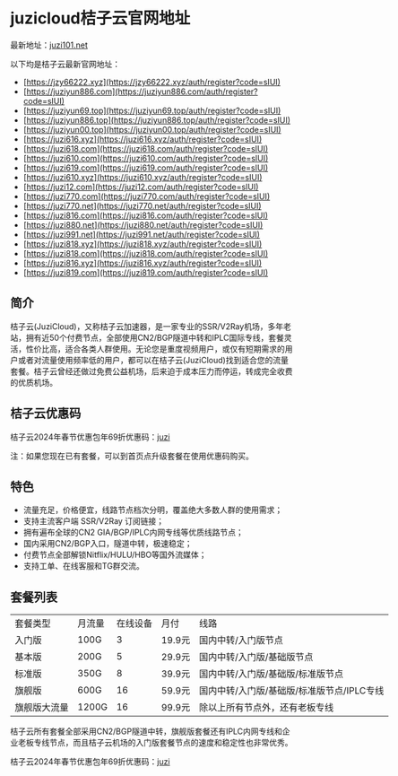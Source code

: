 # juzicloud桔子云官网地址

最新地址：[juzi101.net](https://juzihuakai.com/out/juzi)

以下均是桔子云最新官网地址：

*   [https://jzy66222.xyz](https://jzy66222.xyz/auth/register?code=sIUI)
*   [https://juziyun886.com](https://juziyun886.com/auth/register?code=sIUI)
*   [https://juziyun69.top](https://juziyun69.top/auth/register?code=sIUI)
*   [https://juziyun886.top](https://juziyun886.top/auth/register?code=sIUI)
*   [https://juziyun00.top](https://juziyun00.top/auth/register?code=sIUI)
*   [https://juzi616.xyz](https://juzi616.xyz/auth/register?code=sIUI)
*   [https://juzi618.com](https://juzi618.com/auth/register?code=sIUI)
*   [https://juzi610.com](https://juzi610.com/auth/register?code=sIUI)
*   [https://juzi619.com](https://juzi619.com/auth/register?code=sIUI)
*   [https://juzi610.xyz](https://juzi610.xyz/auth/register?code=sIUI)
*   [https://juzi12.com](https://juzi12.com/auth/register?code=sIUI)
*   [https://juzi770.com](https://juzi770.com/auth/register?code=sIUI)
*   [https://juzi770.net](https://juzi770.net/auth/register?code=sIUI)
*   [https://juzi816.com](https://juzi816.com/auth/register?code=sIUI)
*   [https://juzi880.net](https://juzi880.net/auth/register?code=sIUI)
*   [https://juzi991.net](https://juzi991.net/auth/register?code=sIUI)
*   [https://juzi818.xyz](https://juzi818.xyz/auth/register?code=sIUI)
*   [https://juzi818.com](https://juzi818.com/auth/register?code=sIUI)
*   [https://juzi816.xyz](https://juzi816.xyz/auth/register?code=sIUI)
*   [https://juzi819.com](https://juzi819.com/auth/register?code=sIUI)

## 简介

桔子云(JuziCloud)，又称桔子云加速器，是一家专业的SSR/V2Ray机场，多年老站，拥有近50个付费节点，全部使用CN2/BGP隧道中转和IPLC国际专线，套餐灵活，性价比高，适合各类人群使用。无论您是重度视频用户，或仅有短期需求的用户或者对流量使用频率低的用户，都可以在桔子云(JuziCloud)找到适合您的流量套餐。桔子云曾经还做过免费公益机场，后来迫于成本压力而停运，转成完全收费的优质机场。

## 桔子云优惠码

桔子云2024年春节优惠包年69折优惠码：[juzi](https://juzihuakai.com/out/juzi)

注：如果您现在已有套餐，可以到首页点升级套餐在使用优惠码购买。

## 特色

<ul>
    <li>流量充足，价格便宜，线路节点档次分明，覆盖绝大多数人群的使用需求；</li>
    <li>支持主流客户端 SSR/V2Ray 订阅链接；</li>
    <li>拥有遍布全球的CN2 GIA/BGP/IPLC内网专线等优质线路节点；</li>
    <li>国内采用CN2/BGP入口，隧道中转，极速稳定；</li>
    <li>付费节点全部解锁Nitflix/HULU/HBO等国外流媒体；</li>
    <li>支持工单、在线客服和TG群交流。</li>
</ul>

## 套餐列表

<table style="width: 988px;">
    <tbody>
        <tr>
            <td>套餐类型</td>
            <td>月流量</td>
            <td>在线设备</td>
            <td>月付</td>
            <td>线路</td>
        </tr>
        <tr>
            <td>入门版</td>
            <td>100G</td>
            <td>3</td>
            <td>19.9元</td>
            <td>国内中转/入门版节点</td>
        </tr>
        <tr>
            <td>基本版</td>
            <td>200G</td>
            <td>5</td>
            <td>29.9元</td>
            <td>国内中转/入门版/基础版节点</td>
        </tr>
        <tr>
            <td>标准版</td>
            <td>350G</td>
            <td>8</td>
            <td>39.9元</td>
            <td>国内中转/入门版/基础版/标准版节点</td>
        </tr>
        <tr>
            <td>旗舰版</td>
            <td>600G</td>
            <td>16</td>
            <td>59.9元</td>
            <td>国内中转/入门版/基础版/标准版节点/IPLC专线</td>
        </tr>
        <tr>
            <td>旗舰版大流量</td>
            <td>1200G</td>
            <td>16</td>
            <td>99.9元</td>
            <td>除以上所有节点外，还有老板专线</td>
        </tr>
    </tbody>
</table>

桔子云所有套餐全部采用CN2/BGP隧道中转，旗舰版套餐还有IPLC内网专线和企业老板专线节点，而且桔子云机场的入门版套餐节点的速度和稳定性也非常优秀。

桔子云2024年春节优惠包年69折优惠码：[juzi](https://juzihuakai.com/out/juzi)
